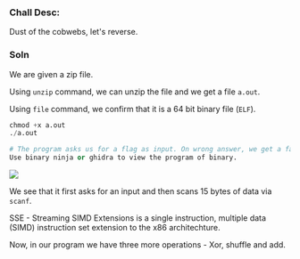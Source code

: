 ### Chall Desc:
Dust of the cobwebs, let's reverse.

### Soln

We are given a zip file.

Using `unzip` command, we can unzip the file and we get a file `a.out`.

Using `file` command, we confirm that it is a 64 bit binary file (`ELF`).

```py
chmod +x a.out
./a.out

# The program asks us for a flag as input. On wrong answer, we get a failure message. 
Use binary ninja or ghidra to view the program of binary.
```
![](https://user-images.githubusercontent.com/95117634/176989878-88c9112d-1f19-49e4-a8de-04805831efb6.png)

We see that it first asks for an input and then scans 15 bytes of data via `scanf`. 

SSE - Streaming SIMD Extensions is a single instruction, multiple data (SIMD) instruction set extension to the x86 architechture.

Now, in our program we have three more operations - Xor, shuffle and add.
